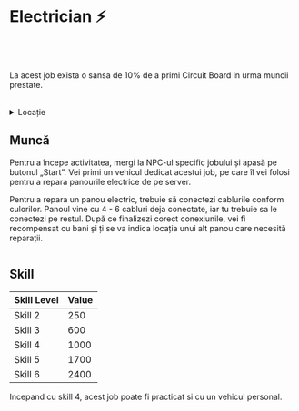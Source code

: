 

# Electrician ⚡
<br><br>
<div class="tip-container">
<p>La acest job exista o sansa de 10% de a primi Circuit Board in urma muncii prestate.</p>
</div><br>
<details class="details custom-block">
    <summary>Locație</summary>
    <p><img src="https://i.imgur.com/A9QvoKS.png" alt="Locatie Electrician"></p>
</details>

## Muncă

Pentru a începe activitatea, mergi la NPC-ul specific jobului și apasă pe butonul „Start”. Vei primi un vehicul dedicat acestui job, pe care îl vei folosi pentru a repara panourile electrice de pe server.

Pentru a repara un panou electric, trebuie să conectezi cablurile conform culorilor. Panoul vine cu 4 - 6 cabluri deja conectate, iar tu trebuie sa le conectezi pe restul. După ce finalizezi corect conexiunile, vei fi recompensat cu bani și ți se va indica locația unui alt panou care necesită reparații.



<div class="photo-container">
<img src="https://i.imgur.com/VHnAUb0.png" alt="">
</div>

## Skill

| Skill Level | Value |
|-------------|-------|
| Skill 2     | 250   |
| Skill 3     | 600   |
| Skill 4     | 1000  |
| Skill 5     | 1700  |
| Skill 6     | 2400  |


<div class="tip-container">
<p>Incepand cu skill 4, acest job poate fi practicat si cu un vehicul personal.</p>
</div><br>
